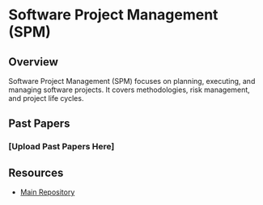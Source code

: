 # Software Project Management (SPM)

## Overview

Software Project Management (SPM) focuses on planning, executing, and managing software projects. It covers methodologies, risk management, and project life cycles.

## Past Papers

### [Upload Past Papers Here]


## Resources

- [Main Repository](https://github.com/waleedsid/COMSATS-University-Abbottabad-Past-Papers)
